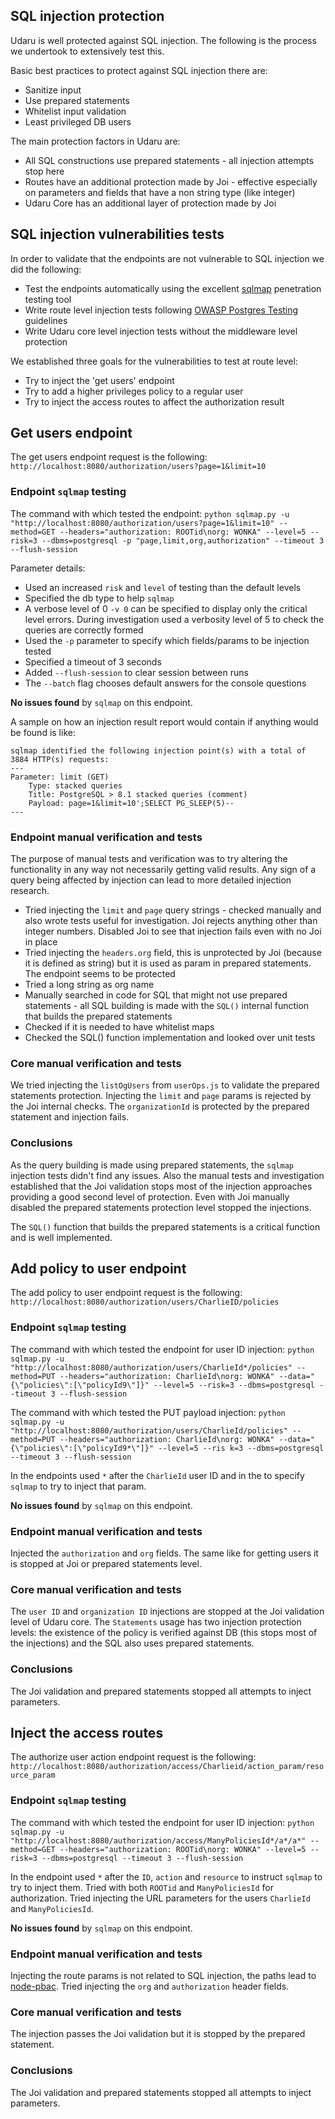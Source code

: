 ## SQL injection protection

Udaru is well protected against SQL injection. The following is the process we undertook to extensively test this.

Basic best practices to protect against SQL injection there are:
- Sanitize input
- Use prepared statements
- Whitelist input validation
- Least privileged DB users

The main protection factors in Udaru are:
- All SQL constructions use prepared statements - all injection attempts stop here
- Routes have an additional protection made by Joi - effective especially on parameters and fields that have a non string type (like integer)
- Udaru Core has an additional layer of protection made by Joi

## SQL injection vulnerabilities tests

In order to validate that the endpoints are not vulnerable to SQL injection we did the following:
- Test the endpoints automatically using the excellent [sqlmap](sqlmap.org) penetration testing tool
- Write route level injection tests following [OWASP Postgres Testing][] guidelines
- Write Udaru core level injection tests without the middleware level protection

We established three goals for the vulnerabilities to test at route level:
- Try to inject the 'get users' endpoint
- Try to add a higher privileges policy to a regular user
- Try to inject the access routes to affect the authorization result

## Get users endpoint

The get users endpoint request is the following:
`http://localhost:8080/authorization/users?page=1&limit=10`

### Endpoint `sqlmap` testing

The command with which tested the endpoint:
`python sqlmap.py -u "http://localhost:8080/authorization/users?page=1&limit=10" --method=GET --headers="authorization: ROOTid\norg: WONKA" --level=5 --risk=3 --dbms=postgresql -p "page,limit,org,authorization" --timeout 3 --flush-session`

Parameter details:
- Used an increased `risk` and `level` of testing than the default levels
- Specified the db type to help `sqlmap`
- A verbose level of 0 `-v 0` can be specified to display only the critical level errors. During investigation used a verbosity level of 5 to check the queries are correctly formed
- Used the `-p` parameter to specify which fields/params to be injection tested
- Specified a timeout of 3 seconds
- Added `--flush-session` to clear session between runs
- The `--batch` flag chooses default answers for the console questions

**No issues found** by `sqlmap` on this endpoint.

A sample on how an injection result report would contain if anything would be found is like:
```
sqlmap identified the following injection point(s) with a total of 3884 HTTP(s) requests:
---
Parameter: limit (GET)
    Type: stacked queries
    Title: PostgreSQL > 8.1 stacked queries (comment)
    Payload: page=1&limit=10';SELECT PG_SLEEP(5)--
---
```

### Endpoint manual verification and tests

The purpose of manual tests and verification was to try altering the functionality in any way not necessarily getting valid results. Any sign of a query being affected by injection can lead to more detailed injection research.

- Tried injecting the `limit` and `page` query strings - checked manually and also wrote tests useful for investigation. Joi rejects anything other than integer numbers. Disabled Joi to see that injection fails even with no Joi in place
- Tried injecting the `headers.org` field, this is unprotected by Joi (because it is defined as string) but it is used as param in prepared statements. The endpoint seems to be protected
- Tried a long string as org name
- Manually searched in code for SQL that might not use prepared statements - all SQL building is made with the `SQL()` internal function that builds the prepared statements
- Checked if it is needed to have whitelist maps
- Checked the SQL() function implementation and looked over unit tests

### Core manual verification and tests

We tried injecting the `listOgUsers` from `userOps.js` to validate the prepared statements protection. Injecting the `limit` and `page` params is rejected by the Joi internal checks. The `organizationId` is protected by the prepared statement and injection fails.

### Conclusions

As the query building is made using prepared statements, the `sqlmap` injection tests didn't find any issues. Also the manual tests and investigation established that the Joi validation stops most of the injection approaches providing a good second level of protection. Even with Joi manually disabled the prepared statements protection level stopped the injections.

The `SQL()` function that builds the prepared statements is a critical function and is well implemented.

## Add policy to user endpoint

The add policy to user endpoint request is the following:
`http://localhost:8080/authorization/users/CharlieID/policies`

### Endpoint `sqlmap` testing

The command with which tested the endpoint for user ID injection:
`python sqlmap.py -u "http://localhost:8080/authorization/users/CharlieId*/policies" --method=PUT --headers="authorization: CharlieId\norg: WONKA" --data="{\"policies\":[\"policyId9\"]}" --level=5 --risk=3 --dbms=postgresql --timeout 3 --flush-session`

The command with which tested the PUT payload injection:
`python sqlmap.py -u "http://localhost:8080/authorization/users/CharlieId/policies" --method=PUT --headers="authorization: CharlieId\norg: WONKA" --data="{\"policies\":[\"policyId9*\"]}" --level=5 --ris
k=3 --dbms=postgresql --timeout 3 --flush-session`

In the endpoints used `*` after the `CharlieId` user ID and in the to specify `sqlmap` to try to inject that param.

**No issues found** by `sqlmap` on this endpoint.

### Endpoint manual verification and tests

Injected the `authorization` and `org` fields. The same like for getting users it is stopped at Joi or prepared statements level.

### Core manual verification and tests

The `user ID` and `organization ID` injections are stopped at the Joi validation level of Udaru core. The `Statements` usage has two injection protection levels: the existence of the policy is verified against DB (this stops most of the injections) and the SQL also uses prepared statements.

### Conclusions

The Joi validation and prepared statements stopped all attempts to inject parameters.

## Inject the access routes

The authorize user action endpoint request is the following:
`http://localhost:8080/authorization/access/Charlieid/action_param/resource_param`

### Endpoint `sqlmap` testing

The command with which tested the endpoint for user ID injection:
`python sqlmap.py -u "http://localhost:8080/authorization/access/ManyPoliciesId*/a*/a*" --method=GET --headers="authorization: ROOTid\norg: WONKA" --level=5 --risk=3 --dbms=postgresql --timeout 3 --flush-session`

In the endpoint used `*` after the `ID`, `action` and `resource` to instruct `sqlmap` to try to inject them. Tried with both `ROOTid` and `ManyPoliciesId` for authorization. Tried injecting the URL parameters for the users `CharlieId` and `ManyPoliciesId`.

**No issues found** by `sqlmap` on this endpoint.

### Endpoint manual verification and tests

Injecting the route params is not related to SQL injection, the paths lead to [node-pbac][]. Tried injecting the `org` and `authorization` header fields.

### Core manual verification and tests

The injection passes the Joi validation but it is stopped by the prepared statement.

### Conclusions

The Joi validation and prepared statements stopped all attempts to inject parameters.

[node-pbac]: https://github.com/monken/node-pbac
[OWASP Postgres Testing]: https://www.owasp.org/index.php/OWASP_Backend_Security_Project_Testing_PostgreSQL
